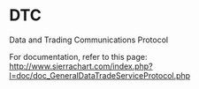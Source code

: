 DTC
===

Data and Trading Communications Protocol

For documentation, refer to this page:
http://www.sierrachart.com/index.php?l=doc/doc_GeneralDataTradeServiceProtocol.php

